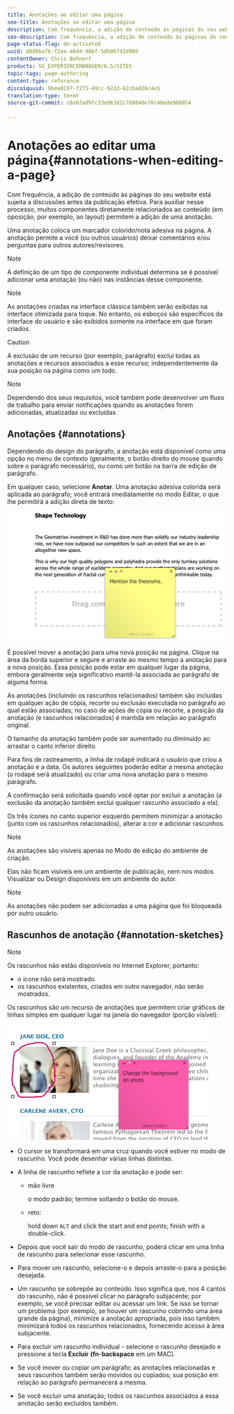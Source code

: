 ```yaml
---
title: Anotações ao editar uma página
seo-title: Anotações ao editar uma página
description: Com frequência, a adição de conteúdo às páginas do seu website está sujeita a discussões antes da publicação efetiva. Para ajudar, muitos componentes relacionados diretamente ao conteúdo permitem adicionar uma anotação.
seo-description: Com frequência, a adição de conteúdo às páginas do seu website está sujeita a discussões antes da publicação efetiva. Para ajudar, muitos componentes relacionados diretamente ao conteúdo permitem adicionar uma anotação.
page-status-flag: de-activated
uuid: d8d6ba76-f2aa-4044-98bf-5d506742d90d
contentOwner: Chris Bohnert
products: SG_EXPERIENCEMANAGER/6.5/SITES
topic-tags: page-authoring
content-type: reference
discoiquuid: 9bee0197-f275-49cc-922d-62cba826c4e5
translation-type: tm+mt
source-git-commit: c8a02ad9fc33e963d2c760840e70c40ede988054

---
```



# Anotações ao editar uma página{#annotations-when-editing-a-page}

Com frequência, a adição de conteúdo às páginas do seu website está sujeita a discussões antes da publicação efetiva. Para auxiliar nesse processo, muitos componentes diretamente relacionados ao conteúdo (em oposição, por exemplo, ao layout) permitem a adição de uma anotação.

Uma anotação coloca um marcador colorido/nota adesiva na página. A anotação permite a você (ou outros usuários) deixar comentários e/ou perguntas para outros autores/revisores.

>[!NOTE]
>
>A definição de um tipo de componente individual determina se é possível adicionar uma anotação (ou não) nas instâncias desse componente.

>[!NOTE]
>
>As anotações criadas na interface clássica também serão exibidas na interface otimizada para toque. No entanto, os esboços são específicos da interface do usuário e são exibidos somente na interface em que foram criados.

>[!CAUTION]
>
>A exclusão de um recurso (por exemplo, parágrafo) exclui todas as anotações e recursos associados a esse recurso; independentemente da sua posição na página como um todo.

>[!NOTE]
>
>Dependendo dos seus requisitos, você também pode desenvolver um fluxo de trabalho para enviar notificações quando as anotações forem adicionadas, atualizadas ou excluídas.

## Anotações {#annotations}

Dependendo do design do parágrafo, a anotação está disponível como uma opção no menu de contexto (geralmente, o botão direito do mouse quando sobre o parágrafo necessário), ou como um botão na barra de edição de parágrafo.

Em qualquer caso, selecione **Anotar**. Uma anotação adesiva colorida será aplicada ao parágrafo; você entrará imediatamente no modo Editar, o que lhe permitirá a adição direta de texto:

![chlimage_1-137](assets/chlimage_1-137.png)

É possível mover a anotação para uma nova posição na página. Clique na área da borda superior e segure e arraste ao mesmo tempo a anotação para a nova posição. Essa posição pode estar em qualquer lugar da página, embora geralmente seja significativo mantê-la associada ao parágrafo de alguma forma.

As anotações (incluindo os rascunhos relacionados) também são incluídas em qualquer ação de cópia, recorte ou exclusão executada no parágrafo ao qual estão associadas; no caso de ações de cópia ou recorte, a posição da anotação (e rascunhos relacionados) é mantida em relação ao parágrafo original.

O tamanho da anotação também pode ser aumentado ou diminuído ao arrastar o canto inferior direito.

Para fins de rastreamento, a linha de rodapé indicará o usuário que criou a anotação e a data. Os autores seguintes poderão editar a mesma anotação (o rodapé será atualizado) ou criar uma nova anotação para o mesmo parágrafo.

A confirmação será solicitada quando você optar por excluir a anotação (a exclusão da anotação também exclui qualquer rascunho associado a ela).

Os três ícones no canto superior esquerdo permitem minimizar a anotação (junto com os rascunhos relacionados), alterar a cor e adicionar rascunhos.

>[!NOTE]
>
>As anotações são visíveis apenas no Modo de edição do ambiente de criação.
>
>Elas não ficam visíveis em um ambiente de publicação, nem nos modos Visualizar ou Design disponíveis em um ambiente do autor.

>[!NOTE]
>
>As anotações não podem ser adicionadas a uma página que foi bloqueada por outro usuário.

## Rascunhos de anotação {#annotation-sketches}

>[!NOTE]
>
>Os rascunhos não estão disponíveis no Internet Explorer, portanto:
>
>* o ícone não será mostrado.
>* os rascunhos existentes, criados em outro navegador, não serão mostrados.
>



Os rascunhos são um recurso de anotações que permitem criar gráficos de linhas simples em qualquer lugar na janela do navegador (porção visível):

![chlimage_1-138](assets/chlimage_1-138.png)

* O cursor se transformará em uma cruz quando você estiver no modo de rascunho. Você pode desenhar várias linhas distintas. 
* A linha de rascunho reflete a cor da anotação e pode ser:

   * mão livre

      o modo padrão; termine soltando o botão do mouse.

   * reto:

      hold down `ALT` and click the start and end points; finish with a double-click.

* Depois que você sair do modo de rascunho, poderá clicar em uma linha de rascunho para selecionar esse rascunho.
* Para mover um rascunho, selecione-o e depois arraste-o para a posição desejada.
* Um rascunho se sobrepõe ao conteúdo. Isso significa que, nos 4 cantos do rascunho, não é possível clicar no parágrafo subjacente; por exemplo, se você precisar editar ou acessar um link. Se isso se tornar um problema (por exemplo, se houver um rascunho cobrindo uma área grande da página), minimize a anotação apropriada, pois isso também minimizará todos os rascunhos relacionados, fornecendo acesso à área subjacente.
* Para excluir um rascunho individual - selecione o rascunho desejado e pressione a tecla **Excluir** **(fn**-**backspace** em um MAC).

* Se você mover ou copiar um parágrafo; as anotações relacionadas e seus rascunhos também serão movidos ou copiados; sua posição em relação ao parágrafo permanecerá a mesma.
* Se você excluir uma anotação; todos os rascunhos associados a essa anotação serão excluídos também.

